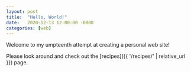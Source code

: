 ```yaml
---
layout: post
title:  "Hello, World!"
date:   2020-12-13 12:00:00 -0800
categories: [web]
---
```

Welcome to my umpteenth attempt at creating a personal web site!

Please look around and check out the [recipes]({{ '/recipes/' | relative_url }}) page.
